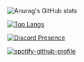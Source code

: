 ![Anurag's GitHub stats](https://github-readme-stats.vercel.app/api?username=Nahrin-Malakes&theme=radical&show_icons=true)

[![Top Langs](https://github-readme-stats.vercel.app/api/top-langs/?username=Nahrin-Malakes&theme=radical)](https://github.com/anuraghazra/github-readme-stats)

[![Discord Presence](https://lanyard.cnrad.dev/api/472400962128969728)](https://discord.com/users/472400962128969728)

[![spotify-github-profile](https://spotify-github-profile.vercel.app/api/view?uid=672z2rw9akcsdrb0hij00jx8g&cover_image=true&theme=novatorem)](https://spotify-github-profile.vercel.app/api/view?uid=672z2rw9akcsdrb0hij00jx8g&redirect=true)
